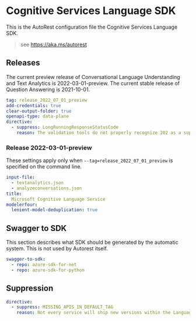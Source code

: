 # Cognitive Services Language SDK
This is the AutoRest configuration file the Cognitive Services Language SDK.
> see https://aka.ms/autorest
## Releases
The current preview release of Conversational Language Understanding and Text Analytics is 2022-03-01-preview.
The current stable release of Question Answering is 2021-10-01.
```yaml
tag: release_2022_07_01_preview
add-credentials: true
clear-output-folder: true
openapi-type: data-plane
directive:
  - suppress: LongRunningResponseStatusCode
    reason: The validation tools do not properly recognize 202 as a supported response code.
```
### Release 2022-03-01-preview
These settings apply only when `--tag=release_2022_07_01_preview` is specified on the command line.
``` yaml $(tag) == 'release_2022_07_01_preview'
input-file:
  - textanalytics.json
  - analyzeconversations.json
title:
  Microsoft Cognitive Language Service
modelerfour:
  lenient-model-deduplication: true
```
## Swagger to SDK
This section describes what SDK should be generated by the automatic system.
This is not used by Autorest itself.
``` yaml $(swagger-to-sdk)
swagger-to-sdk:
  - repo: azure-sdk-for-net
  - repo: azure-sdk-for-python
```
## Suppression
``` yaml
directive:
  - suppress: MISSING_APIS_IN_DEFAULT_TAG
    reason: Not every service will ship new versions within the Language pillar.
```